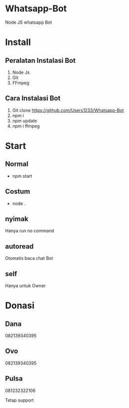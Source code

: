 # Whatsapp-Bot
Node JS whatsapp Bot

# Install
## Peralatan Instalasi Bot
1. Node Js
2. Git
3. FFmpeg

## Cara Instalasi Bot
1. Git clone https://github.com/Users1233/Whatsapp-Bot
2. npm i
3. npm update
4. npm i ffmpeg

# Start
## Normal
- npm start

## Costum
- node .

## nyimak
Hanya run no command

## autoread 
Otomatis baca chat Bot

## self
Hanya untuk Owner

# Donasi
## Dana 
082139340395
## Ovo
082139340395
## Pulsa 
081232322106

Tetap support
